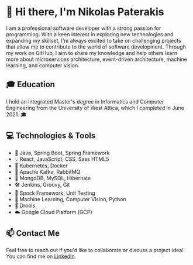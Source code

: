 # 👋 Hi there, I'm Nikolas Paterakis 
I am a professional software developer with a strong passion for programming. With a keen interest in exploring new technologies and expanding my skillset, I'm always excited to take on challenging projects that allow me to contribute to the world of software development. Through my work on GitHub, I aim to share my knowledge and help others learn more about microservices architecture, event-driven architecture, machine learning, and computer vision.

## 🎓 Education
I hold an Integrated Master's degree in Informatics and Computer Engineering from the University of West Attica, which I completed in June 2021. 🎓

## 💻 Technologies & Tools
- 🌱 Java, Spring Boot, Spring Framework
- 💡 React, JavaScript, CSS, Sass HTML5
- 🚀 Kubernetes, Docker
- 📨 Apache Kafka, RabbitMQ
- 🍃 MongoDB, MySQL, Hibernate
- 🛠️ Jenkins, Groovy, Git
- 🧪 Spock Framework, Unit Testing
- 🤖 Machine Learning, Computer Vision, Python
- 🎯 Drools
- ☁️ Google Cloud Platform (GCP)

## 📫 Contact Me
Feel free to reach out if you'd like to collaborate or discuss a project idea! You can find me on [LinkedIn](https://www.linkedin.com/in/nikolas-paterakis-578695169/).
